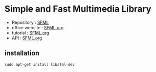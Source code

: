 # Simple and Fast Multimedia Library

- Repository : [SFML](https://github.com/SFML/SFML)
- office website : [SFML.org](http://www.sfml-dev.org/)
- tutorial : [SFML.org](http://www.sfml-dev.org/tutorials/2.5/)
- API : [SFML.org](https://www.sfml-dev.org/documentation/2.5.1/annotated.php)

## installation

`sudo apt-get install libsfml-dev`
